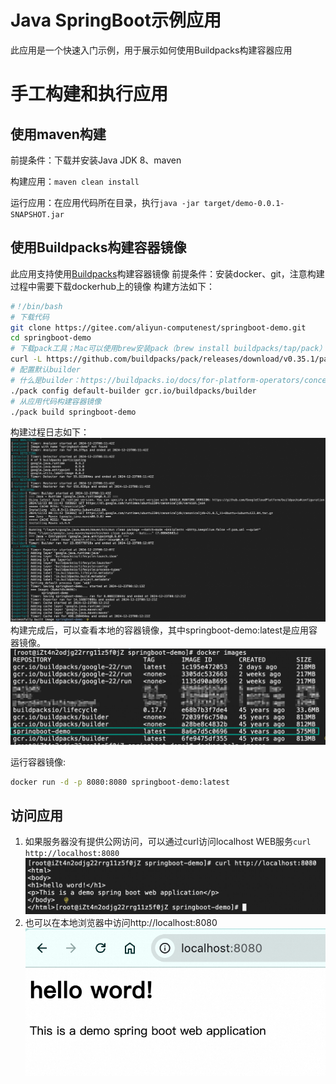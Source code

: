 # Java SpringBoot示例应用
此应用是一个快速入门示例，用于展示如何使用Buildpacks构建容器应用

# 手工构建和执行应用

## 使用maven构建
前提条件：下载并安装Java JDK 8、maven

构建应用：`maven clean install`

运行应用：在应用代码所在目录，执行`java -jar target/demo-0.0.1-SNAPSHOT.jar`


## 使用Buildpacks构建容器镜像
此应用支持使用<a href="https://buildpacks.io/" target="_blank">Buildpacks</a>构建容器镜像
前提条件：安装docker、git，注意构建过程中需要下载dockerhub上的镜像
构建方法如下：

```bash
#！/bin/bash
# 下载代码
git clone https://gitee.com/aliyun-computenest/springboot-demo.git
cd springboot-demo
# 下载pack工具；Mac可以使用brew安装pack（brew install buildpacks/tap/pack）
curl -L https://github.com/buildpacks/pack/releases/download/v0.35.1/pack-v0.35.1-linux.tgz -o pack.tgz && tar xvf pack.tgz
# 配置默认builder
# 什么是builder：https://buildpacks.io/docs/for-platform-operators/concepts/builder/
./pack config default-builder gcr.io/buildpacks/builder
# 从应用代码构建容器镜像
./pack build springboot-demo
```            
构建过程日志如下：
![pack build](docs/pack_build.png)
构建完成后，可以查看本地的容器镜像，其中springboot-demo:latest是应用容器镜像。
![container images](docs/docker_images.png)

运行容器镜像:
```bash
docker run -d -p 8080:8080 springboot-demo:latest
```

## 访问应用
1. 如果服务器没有提供公网访问，可以通过curl访问localhost WEB服务`curl http://localhost:8080`
![curl access](docs/curl_access.png)
2. 也可以在本地浏览器中访问http://localhost:8080
![本地访问](docs/web.png)
